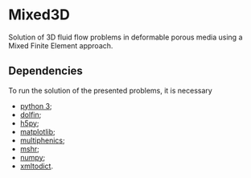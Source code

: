 # Mixed3D

Solution of 3D fluid flow problems in deformable porous media using a Mixed Finite Element approach.

## Dependencies

To run the solution of the presented problems, it is necessary

- [python 3](https://www.python.org/downloads/);
- [dolfin](https://fenicsproject.org/docs/dolfin/dev/python/index.html);
- [h5py](https://www.h5py.org/);
- [matplotlib](https://pypi.org/project/matplotlib/);
- [multiphenics](https://github.com/mathLab/multiphenics);
- [mshr](https://bitbucket.org/fenics-project/mshr);
- [numpy](https://pypi.org/project/numpy/);
- [xmltodict](https://pypi.org/project/xmltodict/).